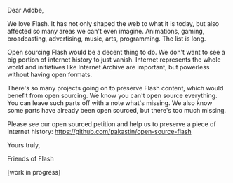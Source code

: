 Dear Adobe,

We love Flash. It has not only shaped the web to what it is today, but also affected so many areas we can't even imagine. Animations, gaming, broadcasting, advertising, music, arts, programming. The list is long.

Open sourcing Flash would be a decent thing to do. We don't want to see a big portion of internet history to just vanish. Internet represents the whole world and initiatives like Internet Archive are important, but powerless without having open formats.

There's so many projects going on to preserve Flash content, which would benefit from open sourcing.
We know you can't open source everything. You can leave such parts off with a note what's missing. We also know some parts have already been open sourced, but there's too much missing.

Please see our open sourced petition and help us to preserve a piece of internet history:
https://github.com/pakastin/open-source-flash

Yours truly,

Friends of Flash

[work in progress]
